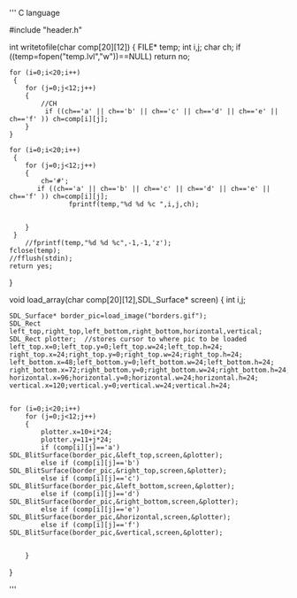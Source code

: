 ''' C language

#include "header.h"

int writetofile(char comp[20][12])
{
    FILE* temp;
    int i,j;
    char ch;
    if ((temp=fopen("temp.lvl","w"))==NULL) return no;

    for (i=0;i<20;i++)
     {
        for (j=0;j<12;j++)
        {
            //CH
             if ((ch=='a' || ch=='b' || ch=='c' || ch=='d' || ch=='e' || ch=='f' )) ch=comp[i][j];
        }
    }

    for (i=0;i<20;i++)
     {
        for (j=0;j<12;j++)
        {
            ch='#';
           if ((ch=='a' || ch=='b' || ch=='c' || ch=='d' || ch=='e' || ch=='f' )) ch=comp[i][j];
                   fprintf(temp,"%d %d %c ",i,j,ch);


        }
     }
        //fprintf(temp,"%d %d %c",-1,-1,'z');
    fclose(temp);
    //fflush(stdin);
    return yes;
}


void load_array(char comp[20][12],SDL_Surface* screen)
{
    int i,j;

    SDL_Surface* border_pic=load_image("borders.gif");
    SDL_Rect left_top,right_top,left_bottom,right_bottom,horizontal,vertical;
    SDL_Rect plotter;  //stores cursor to where pic to be loaded
    left_top.x=0;left_top.y=0;left_top.w=24;left_top.h=24;
    right_top.x=24;right_top.y=0;right_top.w=24;right_top.h=24;
    left_bottom.x=48;left_bottom.y=0;left_bottom.w=24;left_bottom.h=24;
    right_bottom.x=72;right_bottom.y=0;right_bottom.w=24;right_bottom.h=24;
    horizontal.x=96;horizontal.y=0;horizontal.w=24;horizontal.h=24;
    vertical.x=120;vertical.y=0;vertical.w=24;vertical.h=24;


    for (i=0;i<20;i++)
        for (j=0;j<12;j++)
        {
            plotter.x=10+i*24;
            plotter.y=11+j*24;
            if (comp[i][j]=='a')  SDL_BlitSurface(border_pic,&left_top,screen,&plotter);
            else if (comp[i][j]=='b')  SDL_BlitSurface(border_pic,&right_top,screen,&plotter);
            else if (comp[i][j]=='c')  SDL_BlitSurface(border_pic,&left_bottom,screen,&plotter);
            else if (comp[i][j]=='d')  SDL_BlitSurface(border_pic,&right_bottom,screen,&plotter);
            else if (comp[i][j]=='e')  SDL_BlitSurface(border_pic,&horizontal,screen,&plotter);
            else if (comp[i][j]=='f')  SDL_BlitSurface(border_pic,&vertical,screen,&plotter);


        }
}

'''
